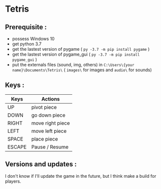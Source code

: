 # Tetris

## Prerequisite :
+ possess Windows 10
+ get python 3.7
+ get the lastest version of pygame ( ``py -3.7 -m pip install pygame`` )
+ get the lastest version of pygame_gui ( ``py -3.7 -m pip install pygame_gui`` )
+ put the externals files (sound, img, others) in `` C:\Users\{your name}\Documents\Tetris\ `` ( ``images\`` for images and ``audio\`` for sounds)

## Keys :
| Keys  | Actions |
| ------|---------|
| UP    | pivot piece |
| DOWN  | go down piece |
| RIGHT | move right piece |
| LEFT  | move left piece |
| SPACE | place piece |
| ESCAPE | Pause / Resume |

## Versions and updates : 
I don't know if I'll update the game in the future, but I think make a build for players.
